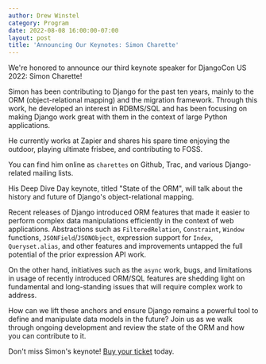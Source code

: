 ```yaml
---
author: Drew Winstel
category: Program
date: 2022-08-08 16:00:00-07:00
layout: post
title: 'Announcing Our Keynotes: Simon Charette'
---
```


We're honored to announce our third keynote speaker for DjangoCon US 2022: Simon Charette!

Simon has been contributing to Django for the past ten years, mainly to the ORM (object-relational mapping) and the migration framework. Through this work, he developed an interest in RDBMS/SQL and has been focusing on making Django work great with them in the context of large Python applications.

He currently works at Zapier and shares his spare time enjoying the outdoor, playing ultimate frisbee, and contributing to FOSS.

You can find him online as `charettes` on Github, Trac, and various Django-related mailing lists.

His Deep Dive Day keynote, titled "State of the ORM", will talk about the history and future of Django's object-relational mapping.

Recent releases of Django introduced ORM features that made it easier to perform complex data manipulations efficiently in the context of web applications. Abstractions such as `FilteredRelation`, `Constraint`, `Window` functions, `JSONField`/`JSONObject`, expression support for `Index`, `Queryset.alias`, and other features and improvements untapped the full potential of the prior expression API work.

On the other hand, initiatives such as the `async` work, bugs, and limitations in usage of recently introduced ORM/SQL features are shedding light on fundamental and long-standing issues that will require complex work to address.

How can we lift these anchors and ensure Django remains a powerful tool to define and manipulate data models in the future? Join us as we walk through ongoing development and review the state of the ORM and how you can contribute to it.


Don't miss Simon's keynote! [Buy your ticket]({{site.ticket_link}}) today.
